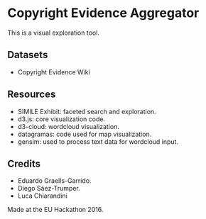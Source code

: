 # Copyright Evidence Aggregator

This is a visual exploration tool.

## Datasets

  * Copyright Evidence Wiki

## Resources

  * SIMILE Exhibit: faceted search and exploration.
  * d3.js: core visualization code.
  * d3-cloud: wordcloud visualization.
  * datagramas: code used for map visualization.
  * gensim: used to process text data for wordcloud input.
  
## Credits

  * Eduardo Graells-Garrido.
  * Diego Sáez-Trumper.
  * Luca Chiarandini
  
Made at the EU Hackathon 2016.